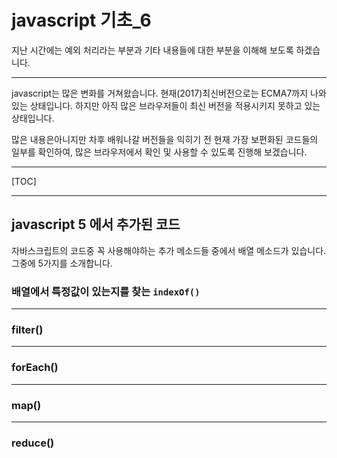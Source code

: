 # javascript 기초_6

지난 시간에는 예외 처리라는 부분과 기타 내용들에 대한 부분을 이해해 보도록 하겠습니다.

---

javascript는 많은 변화를 거쳐왔습니다.
현재(2017)최신버전으로는 ECMA7까지 나와 있는 상태입니다.
하지만 아직 많은 브라우저들이 최신 버전을 적용시키지 못하고 있는상태입니다.

많은 내용은아니지만 차후 배워나갈 버전들을 익히기 전 현재 가장 보편화된 코드들의 일부를 확인하여,
많은 브라우저에서 확인 및 사용할 수 있도록 진행해 보겠습니다.

---

[TOC]

---

## javascript 5 에서 추가된 코드

자바스크립트의 코드중 꼭 사용해야하는 추가 메소드들 중에서 배열 메소드가 있습니다.
그중에 5가지를 소개합니다.

### 배열에서 특정값이 있는지를 찾는 `indexOf()`

---

### filter()

---

### forEach()

---

### map()

---

### reduce()